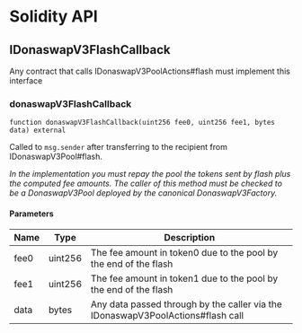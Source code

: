 # Solidity API

## IDonaswapV3FlashCallback

Any contract that calls IDonaswapV3PoolActions#flash must implement this interface

### donaswapV3FlashCallback

```solidity
function donaswapV3FlashCallback(uint256 fee0, uint256 fee1, bytes data) external
```

Called to `msg.sender` after transferring to the recipient from IDonaswapV3Pool#flash.

_In the implementation you must repay the pool the tokens sent by flash plus the computed fee amounts.
The caller of this method must be checked to be a DonaswapV3Pool deployed by the canonical DonaswapV3Factory._

#### Parameters

| Name | Type | Description |
| ---- | ---- | ----------- |
| fee0 | uint256 | The fee amount in token0 due to the pool by the end of the flash |
| fee1 | uint256 | The fee amount in token1 due to the pool by the end of the flash |
| data | bytes | Any data passed through by the caller via the IDonaswapV3PoolActions#flash call |

